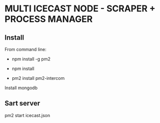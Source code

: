 # MULTI ICECAST NODE - SCRAPER + PROCESS MANAGER

## Install
From command line:
- npm install -g pm2

- npm install

- pm2 install pm2-intercom

Install mongodb


## Sart server
pm2 start icecast.json